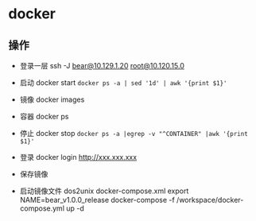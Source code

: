 # docker

## 操作

* 登录一层
    ssh -J bear@10.129.1.20 root@10.120.15.0

* 启动
    docker start `docker ps -a | sed '1d' | awk '{print $1}'`

* 镜像
    docker images

* 容器
    docker ps

* 停止
    docker stop `docker ps -a |egrep -v "^CONTAINER" |awk '{print $1}'`

* 登录
    docker login http://xxx.xxx.xxx

* 保存镜像

* 启动镜像文件
    dos2unix docker-compose.xml
    export NAME=bear_v1.0.0_release
    docker-compose -f /workspace/docker-compose.yml up -d
